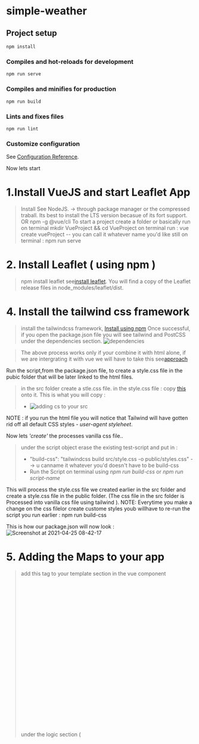 # simple-weather

## Project setup
```
npm install
```

### Compiles and hot-reloads for development
```
npm run serve
```

### Compiles and minifies for production
```
npm run build
```

### Lints and fixes files
```
npm run lint
```

### Customize configuration
See [Configuration Reference](https://cli.vuejs.org/config/).


Now lets start
# 1.Install VueJS and start Leaflet App

>    Install See NodeJS. -> through package manager or the compressed traball. Its best to install the LTS version becasue of its fort support. OR npm -g @vue/cli
 >     To start a project create a folder or basically run on terminal mkdir VueProject && cd VueProject
 >     on terminal run : vue create vueProject -- you can call it whatever name you'd like
 >     still on terminal : npm run serve

# 2. Install Leaflet ( using npm )
>  npm install leaflet see[install leaflet]('https://www.npmjs.com/package/leaflet).  You will find a copy of the Leaflet release files in node_modules/leaflet/dist.

# 4. Install the tailwind css framework
> install the tailwindcss framework,  [Install using npm](https://tailwindcss.com/docs/guides/laravel#install-tailwind-via-npm)
> Once successful, if you open the package.json file you will see tailwind and PostCSS under the dependencies section.
![dependencies](https://user-images.githubusercontent.com/42699812/115982136-3ba90500-a588-11eb-9d93-b15879f89efe.png)

> The above process works only if your combine it with html alone, if we are intergrating it with vue we will have to take this see[approach]('https://medium.com/@clintonyeb/integrating-tailwind-css-with-vuejs-eb0ce73e0233)

Run the script,from the package.json file, to create a style.css file in the pubic folder that will be later linked to the html files.

> in the src folder  create a stle.css file.
> in the style.css file : copy [this](https://tailwindcss.com/docs/guides/laravel#include-tailwind-in-your-css) onto it. 
> This is what you will copy : 
>* ![adding cs to your src](https://user-images.githubusercontent.com/42699812/115982018-73637d00-a587-11eb-9abb-adcbe578895b.png)

NOTE : if you run the html file you will notice that Tailwind will have gotten rid off all default  CSS styles - *user-agent styleheet*.

Now lets *'create'* the processes vanilla css file..  
>under the script object erase the existing test-script and put in :  
>*    "build-css": "tailwindcss build src/style.css -o public/styles.css" --> u canname it whatever you'd doesn't have to be build-css
>*    Run the Script on terminal using  *npm run build-css* or *npm run script-name*

This will process the style.css file we created earlier in the src folder and create a style.css file in the public folder. (The css file in the src folder is  Processed into vanilla css file using tailwind ).
NOTE: Everytime you make a change on the css filelor create custome styles youb willhave to re-run the script you run earlier : npm run build-css

This is how our package.json will now look :
![Screenshot at 2021-04-25 08-42-17](https://user-images.githubusercontent.com/42699812/115982215-ef11f980-a588-11eb-89d6-69b06d7310d5.png)




# 5. Adding the Maps to your app
>  add this tag to your template section in the vue component    <div id="mapid" style="height: 400px;"></div>
>  under the logic section ( <script> ) import the leaflet dependencies : 
*  import "leaflet/dist/leaflet.css";
*  import L from "leaflet";
>  add the scripts to the logic section of your vue component : This is how mine looks
![logic](https://user-images.githubusercontent.com/42699812/116003254-c4f22300-a5ec-11eb-89c1-46c24c7d9249.png) --. 
here im using default data before i consume an api.

****************************************
